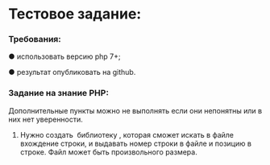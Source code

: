 # Тестовое задание:

### Требования:

● использовать версию php 7+;

● результат опубликовать на github.

### Зaдaниe нa знaниe PHP:

Дополнительные пункты можно не выполнять если они непонятны или в них
нет уверенности.

1. Нужно создать ​ библиотеку​ , которая сможет искать в файле вхождение
строки, и выдавать номер строки в файле и позицию в строке. Файл
может быть произвольного размера.